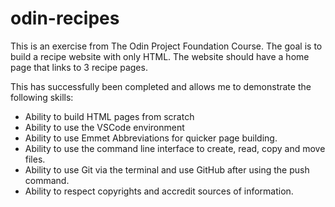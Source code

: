 # odin-recipes

This is an exercise from The Odin Project Foundation Course. The goal is to build a recipe website with only HTML. The website should have a home page that links to 3 recipe pages.

This has successfully been completed and allows me to demonstrate the following skills:

- Ability to build HTML pages from scratch
- Ability to use the VSCode environment
- Ability to use Emmet Abbreviations for quicker page building.
- Ability to use the command line interface to create, read, copy and move files.
- Ability to use Git via the terminal and use GitHub after using the push command.
- Ability to respect copyrights and accredit sources of information.

